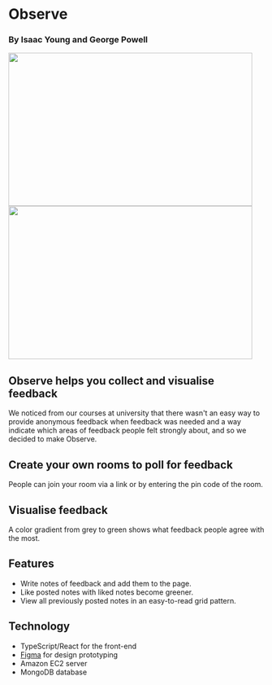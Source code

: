 # Observe
### By Isaac Young and George Powell
<p float="left">    
    <img src="READMEImages/demo_room.gif" width="480" height="301"/>
    <img src="READMEImages/new_room.gif"  width="480" height="301"/>
</p>


## Observe helps you collect and visualise feedback
We noticed from our courses at university that there wasn't an easy way to provide anonymous feedback when feedback was needed and a way indicate which areas of feedback people felt strongly about, and so we decided to make Observe. 

## Create your own rooms to poll for feedback
People can join your room via a link or by entering the pin code of the room. 

## Visualise feedback
A color gradient from grey to green shows what feedback people agree with the most. 

## Features
- Write notes of feedback and add them to the page.
- Like posted notes with liked notes become greener.
- View all previously posted notes in an easy-to-read grid pattern.

## Technology 
- TypeScript/React for the front-end
- [Figma](https://www.figma.com/file/ckgnSORLxTf31YEWymSS4a/Observer?node-id=0%3A1) for design prototyping
- Amazon EC2 server
- MongoDB database
    
